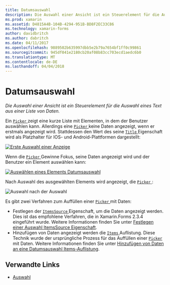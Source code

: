 ```yaml
---
title: Datumsauswahl
description: Die Auswahl einer Ansicht ist ein Steuerelement für die Auswahl eines Text aus einer Liste von Daten.
ms.prod: xamarin
ms.assetid: D4815A4B-104B-4294-951B-BD8F2EC33C86
ms.technology: xamarin-forms
author: davidbritch
ms.author: dabritch
ms.date: 04/11/2017
ms.openlocfilehash: 9889502b635997dbb5e2b79a7654bf1ff0c99861
ms.sourcegitcommit: 945df041e2180cb20af08b83cc703ecd1aedc6b0
ms.translationtype: MT
ms.contentlocale: de-DE
ms.lasthandoff: 04/04/2018
---
```

# <a name="picker"></a>Datumsauswahl

_Die Auswahl einer Ansicht ist ein Steuerelement für die Auswahl eines Text aus einer Liste von Daten._

Ein [ `Picker` ](https://developer.xamarin.com/api/type/Xamarin.Forms.Picker/) zeigt eine kurze Liste mit Elementen, in dem der Benutzer auswählen kann. Allerdings eine [ `Picker` ](https://developer.xamarin.com/api/type/Xamarin.Forms.Picker/) keine Daten angezeigt, wenn er erstmals angezeigt wird. Stattdessen den Wert des seine [ `Title` ](https://developer.xamarin.com/api/property/Xamarin.Forms.Picker.Title/) Eigenschaft wird als Platzhalter für IOS- und Android-Plattformen dargestellt:

[![](images/picker-initial.png "Erste Auswahl einer Anzeige")](images/picker-initial-large.png#lightbox "erste Auswahl anzeigen")

Wenn die [ `Picker` ](https://developer.xamarin.com/api/type/Xamarin.Forms.Picker/) Gewinne Fokus, seine Daten angezeigt wird und der Benutzer ein Element auswählen kann:

[![](images/picker-selection.png "Auswählen eines Elements Datumsauswahl")](images/picker-selection-large.png#lightbox "Datumsauswahl Auswählen eines Elements")

Nach Auswahl des ausgewählten Elements wird angezeigt, die [ `Picker` ](https://developer.xamarin.com/api/type/Xamarin.Forms.Picker/):

![](images/picker-after-selection.png "Auswahl nach der Auswahl")

Es gibt zwei Verfahren zum Auffüllen einer [ `Picker` ](https://developer.xamarin.com/api/type/Xamarin.Forms.Picker/) mit Daten:

- Festlegen der [ `ItemsSource` ](https://developer.xamarin.com/api/property/Xamarin.Forms.Picker.ItemsSource/) Eigenschaft, um die Daten angezeigt werden. Dies ist das empfohlene Verfahren, die in Xamarin.Forms 2.3.4 eingeführt wurde. Weitere Informationen finden Sie unter [Festlegen einer Auswahl ItemsSource Eigenschaft](populating-itemssource.md).
- Hinzufügen von Daten angezeigt werden die [ `Items` ](https://developer.xamarin.com/api/property/Xamarin.Forms.Picker.Items/) Auflistung. Diese Technik wurde der ursprüngliche Prozess für das Auffüllen einer [ `Picker` ](https://developer.xamarin.com/api/type/Xamarin.Forms.Picker/) mit Daten. Weitere Informationen finden Sie unter [Hinzufügen von Daten an eine Datumsauswahl Items-Auflistung](populating-items.md).


## <a name="related-links"></a>Verwandte Links

- [Auswahl](https://developer.xamarin.com/api/type/Xamarin.Forms.Picker/)
